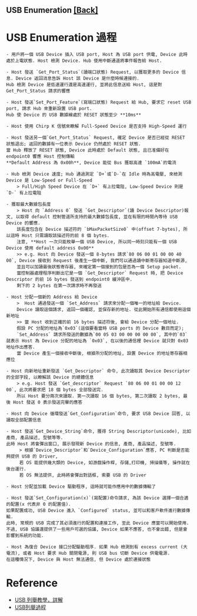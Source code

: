 USB Enumeration [[Back]](note_usb_device.md#Bus-Enumeration)
---



# USB Enumeration 過程

    - 用戶將一個 USB Device 插入 USB port, Host 為 USB port 供電, Device 此時處於上電狀態. Host 檢測 Device. Hub 使用中斷通道將事件報告給 Host.

    - Host 發送 `Get_Port_Status`(讀端口狀態) Request, 以獲取更多的 Device 信息. Device 返回消息告訴 Host 該 Device 是什麼時候連接的.
    Hub 檢測 Device 是低速運行還是高速運行, 並將此信息送給 Host, 這是對 Get_Port_Status 請求的響應

    - Host 發送`Set_Port_Feature`(寫端口狀態) Request 給 Hub, 要求它 reset USB port, 請求 Hub 來重新設置 USB port.
    Hub 使 Device 的 USB 數據線處於 RESET 狀態至少 **10ms**

    - Host 使用 Chirp K 信號來瞭解 Full-Speed Device 是否支持 High-Speed 運行

    - Host 發送另一個`Get_Port_Status` Request, 確定 Device 是否已經從 RESET 狀態退出; 返回的數據有一位表示 Device 仍然處於 RESET 狀態.
    當 Hub 釋放了 RESET 狀態, Device 此時處於 Default 狀態, 且已准備好在 endpoint0 響應 Host 控制傳輸
    **Default Address 為 0x00h**, Device 能從 Bus 獲取高達 `100mA`的電流

    - Hub 檢測 Device 速度; Hub 通過測定 `D+`或`D-`在 Idle 時為高電壓, 來檢測 Device 是 Low-Speed or Full-Speed
        > Full/High Speed Device 在 `D+` 有上拉電阻, Low-Speed Device 則是 `D-` 有上拉電阻

    - 獲取最大數據包長度
        > Host 向 `Address 0` 發送 `Get_Descriptor`(讀 Device Descriptor)報文, 以取得 default 控制管道所支持的最大數據包長度, 並在有限的時間內等待 USB Device 的響應.
        該長度包含在 Device 描述符的 `bMaxPacketSize0` 中(offset 7-bytes), 所以這時 Host 只需讀取該描述符的前 8 個 bytes.
        注意, **Host 一次只能枚舉一個 USB Device, 所以同一時刻只能有一個 USB Device 使用 default address 0x00**
        >> e.g. Host 向 Device 發送一個 8-bytes 請求`80 06 00 01 00 00 40 00`, Device 接收到 Request 後產生一個中斷, 我們可以通過讀中斷寄存器知道中斷源,
        並且可以加讀最後狀態寄存器, 來確定第一個接到的包是否為一個 Setup packet.
        當控制器處理程序判斷出它是一個 `Get_Descriptor` Request 時, 把 Device Descriptor 的前 16 bytes 發送到 endpoint0 緩沖區中.
        剩下的 2 bytes 在第一次請求時不再發送

    - Host 分配一個新的 Address 給 Device
        >  Host 通過發送一個 `Set_Address` 請求來分配一個唯一的地址給 Device.
        Device 讀取這個請求, 返回一個確認, 並保存新的地址. 從此開始所有通信都使用這個新地址
        >> 當 Host 收到正確的前 16 bytes 描述符後, 會給 Device 分配一個地址.
        假設 PC 分配的地址為`0x03`(這個要看當時 USB ports 的 Device 數目而定);
        `Set_Address` 請求所發送的數據為`00 05 03 00 00 00 00 00`, 其中的`03`就表示 Host 為 Device 分配的地址為 `0x03`, 在以後的通信裡 Device 就只對 0x03 地址作出應答.
        當 Device 產生一個接收中斷後, 根據所分配的地址, 設置 Device 的地址寄存器相應位

    - Host 向新地址重新發送 `Get_Descriptor` 命令, 此次讀取其 Device Descriptor 的全部字段, 以瞭解該 Device 的總體信息
        > e.g. Host 發送 `Get_descriptor` Request `80 06 00 01 00 00 12 00`, 此次將要求把 18 個 bytes 全部發送完.
        所以 Host 要分兩次來讀取. 第一次讀取 16 個 bytes, 第二次讀取 2 bytes, 最後 Host 發送 0 表示發送完畢的應答

    - Host 向 Device 循環發送`Get_Configuration`命令, 要求 USB Device 回答, 以讀取全部配置信息

    - Host 發送`Get_Device_String`命令, 獲得 String Descriptor(unicode), 比如產商, 產品描述, 型號等等.
    此時 Host 將會彈出窗口, 展示發現新 Device 的信息, 產商, 產品描述, 型號等.
         > 根據`Device_Descriptor`和`Device_Configuration`應答, PC 判斷是否能夠提供 USB 的 Driver,
         若 OS 能提供幾大類的 Device, 如游戲操作桿, 存儲,打印機, 掃描儀等, 操作就在後台運行.
         若 OS 無法提供, 此時將會彈出對話框, 索要 USB 的 Driver

    - Host 分配並加載 Device 驅動程序, 這時就可能作應用中的數據傳輸了

    - Host 發送`Set_Configuration(x)`(寫配置)命令請求, 為該 Device 選擇一個合適的配置(x 代表非 0 的配置值).
    如果配置成功, USB Device 進入 `Configured` status, 並可以和客戶軟件進行數據傳輸.
    此時, 常規的 USB 完成了其必須進行的配置和連接工作, 至此 Device 應當可以開始使用.
    不過, USB 協議還提供了一些用戶可選的協議, Device 如果不應答, 也不會出錯, 但是會影響到系統的功能.

    - Host 為復合 Device 接口分配驅動程序. 如果 Hub 檢測到有 excess current (大電流), 或者 Host 要求 Hub 關閉電源, 則 USB bus 切斷 Device 供電電源.
    在這種情況下, Device 與 Host 無法通信, 但 Device 處於連接狀態



# Reference
+ [USB 列舉教學，詳解](https://wwssllabcd.github.io/2012/11/28/usb-emulation/)
+ [USB列舉過程](https://www.796t.com/p/123921.html)


